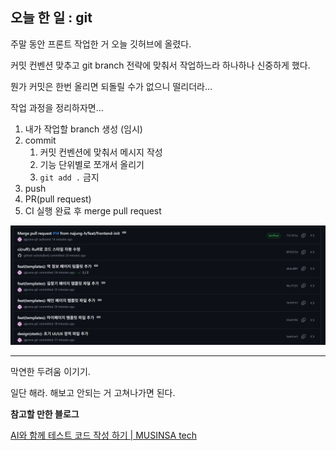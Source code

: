 ## 오늘 한 일 : git

주말 동안 프론트 작업한 거 오늘 깃허브에 올렸다.

커밋 컨벤션 맞추고 git branch 전략에 맞춰서 작업하느라 하나하나 신중하게 했다.

뭔가 커밋은 한번 올리면 되돌릴 수가 없으니 떨리더라…

작업 과정을 정리하자면…

1. 내가 작업할 branch 생성 (임시)
2. commit
    1. 커밋 컨벤션에 맞춰서 메시지 작성
    2. 기능 단위별로 쪼개서 올리기
    3. `git add .` 금지
3. push
4. PR(pull request)
5. CI 실행 완료 후 merge pull request

![commit log](./images/250922_1.png)

---

막연한 두려움 이기기.

일단 해라. 해보고 안되는 거 고쳐나가면 된다.


**참고할 만한 블로그**

[AI와 함께 테스트 코드 작성 하기 | MUSINSA tech](https://medium.com/musinsa-tech/ai%EC%99%80-%ED%95%A8%EA%BB%98-%ED%85%8C%EC%8A%A4%ED%8A%B8-%EC%BD%94%EB%93%9C-%EC%9E%91%EC%84%B1-%ED%95%98%EA%B8%B0-8a04225ed51a)